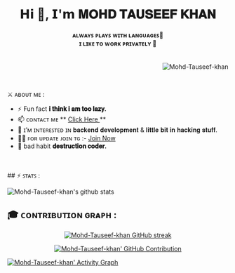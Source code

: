 <html>
<h1 align="center">𝗛𝗶 👋, 𝗜'𝗺 𝐌𝐎𝐇𝐃 𝐓𝐀𝐔𝐒𝐄𝐄𝐅 𝐊𝐇𝐀𝐍 </h1>
<h4 align="center">ᴀʟᴡᴀʏꜱ ᴘʟᴀʏꜱ ᴡɪᴛʜ ʟᴀɴɢᴜᴀɢᴇꜱ🐍 <br> ɪ ʟɪᴋᴇ ᴛᴏ ᴡᴏʀᴋ ᴘʀɪᴠᴀᴛᴇʟʏ 🔏 <br>  <br></h4>

<p align="right"> <img src="https://komarev.com/ghpvc/?username=Mohd-Tauseef-khan&label=Profile%20views&color=0e75b6&style=flat" alt="Mohd-Tauseef-khan" /> </p>
<br>

 ⚔️ ᴀʙᴏᴜᴛ ᴍᴇ : <br>
- ⚡ Fun fact **𝐢 𝐭𝐡𝐢𝐧𝐤 𝐢 𝐚𝐦 𝐭𝐨𝐨 𝐥𝐚𝐳𝐲.**
- 📫 ᴄᴏɴᴛᴀᴄᴛ ᴍᴇ ** [Click Here ](https://telegram.me/ExtraOwner_Bot) **
- 👀 ɪ’ᴍ ɪɴᴛᴇʀᴇꜱᴛᴇᴅ ɪɴ 𝐛𝐚𝐜𝐤𝐞𝐧𝐝 𝐝𝐞𝐯𝐞𝐥𝐨𝐩𝐦𝐞𝐧𝐭 & 𝐥𝐢𝐭𝐭𝐥𝐞 𝐛𝐢𝐭 𝐢𝐧 𝐡𝐚𝐜𝐤𝐢𝐧𝐠 𝐬𝐭𝐮𝐟𝐟.
- 🤹‍♂️ ꜰᴏʀ ᴜᴘᴅᴀᴛᴇ ᴊᴏɪɴ ᴛɢ :- [Join Now](https://telegram.me/Extra_Tv_Team) <br>
- 👿 bad habit **𝐝𝐞𝐬𝐭𝐫𝐮𝐜𝐭𝐢𝐨𝐧 𝐜𝐨𝐝𝐞𝐫.**

<br>
<br>
## ⚡️ ꜱᴛᴀᴛꜱ : 

![Mohd-Tauseef-khan's github stats]()


## 🎓 ᴄᴏɴᴛʀɪʙᴜᴛɪᴏɴ ɢʀᴀᴘʜ :

<p align="center">
  <a href="https://github.com/Mohd-Tauseef-khan">
    <img src="https://github-readme-streak-stats.herokuapp.com/?user=Mohd-Tauseef-khan&theme=radical&border=7F3FBF&background=0D1117" alt="Mohd-Tauseef-khan GitHub streak"/>
  </a>
</p>

<p align="center">
  <a href="https://github.com/Mohd-Tauseef-khan">
    <img src="https://github-profile-summary-cards.vercel.app/api/cards/profile-details?username=Mohd-Tauseef-khan&theme=radical" alt="Mohd-Tauseef-khan' GitHub Contribution"/>
  </a>
</p>

<a href="https://github.com/Mohd-Tauseef-khan">
<img alt="Mohd-Tauseef-khan' Activity Graph" src="https://github-readme-activity-graph.vercel.app/graph?username=Mohd-Tauseef-khan&bg_color=1F222E&color=F8D866&line=F85D7F&point=FFFFFF&hide_border=true">
</a>
